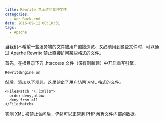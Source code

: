 ```yaml
---
title: Rewrite 禁止访问某种文件
categories:
  - Web Back-end
date: 2016-09-12 00:10:31
tags:
  - Apache
---
```


当我们不希望一些服务端的文件被用户直接浏览、又必须用到这些文件时，可以通过 Apache Rewrite 禁止直接访问某些格式的文件。

首先，在根目录下的 .htaccess 文件（没有则新建）中开启重写引擎。

<!-- more -->

```
RewriteEngine on
```

然后，添加以下规则。这里禁止了用户访问 XML 格式的文件。

```
<FilesMatch "\.(xml)$">
  order deny,allow  
  deny from all
</FilesMatch>
```

实测 XML 被禁止访问后，仍然可以正常用 PHP 解析文件内部的数据。